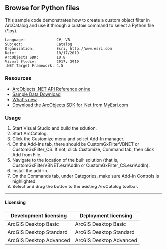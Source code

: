 ## Browse for Python files

This sample code demonstrates how to create a custom object filter in ArcCatalog and use it through a custom command to select a Python file (*.py).   


<!-- TODO: Fill this section below with metadata about this sample-->
```
Language:              C#, VB
Subject:               Catalog
Organization:          Esri, http://www.esri.com
Date:                  10/17/2019
ArcObjects SDK:        10.8
Visual Studio:         2017, 2019
.NET Target Framework: 4.5
```

### Resources

* [ArcObjects .NET API Reference online](http://desktop.arcgis.com/en/arcobjects/latest/net/webframe.htm)  
* [Sample Data Download](../../releases)  
* [What's new](http://desktop.arcgis.com/en/arcobjects/latest/net/webframe.htm#91cabc68-2271-400a-8ff9-c7fb25108546.htm)  
* [Download the ArcObjects SDK for .Net from MyEsri.com](https://my.esri.com/)  

### Usage
1. Start Visual Studio and build the solution.  
1. Start ArcCatalog.  
1. Click the Customize menu and select Add-In manager.  
1. On the Add-Ins tab, there should be CustomGxFilterVBNET or CustomGxFilter_CS. If not, click Customize, Command tab, then click Add from File.   
1. Navigate to the location of the built solution (that is, CustomGxFilterVBNET.esriAddIn or CustomGxFilter_CS.esriAddIn).  
1. Install the add-in.  
1. On the Commands tab, under Categories, make sure Add-In Controls is highlighted.   
1. Select and drag the button to the existing ArcCatalog toolbar.  









---------------------------------

#### Licensing  
| Development licensing | Deployment licensing | 
| ------------- | ------------- | 
| ArcGIS Desktop Basic | ArcGIS Desktop Basic |  
| ArcGIS Desktop Standard | ArcGIS Desktop Standard |  
| ArcGIS Desktop Advanced | ArcGIS Desktop Advanced |  


